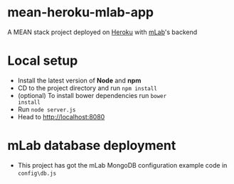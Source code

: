 # mean-heroku-mlab-app
A MEAN stack project deployed on [Heroku](https://heroku.com) with [mLab](https://mlab.com/)'s backend

# Local setup

 - Install the latest version of **Node** and **npm**
 - CD to the project directory and run <code>npm install</code>
 - (optional) To install bower dependencies run <code>bower install</code>
 - Run <code>node server.js</code>
 - Head to [http://localhost:8080](http://localhost:8080)
 
# mLab database deployment

 - This project has got the mLab MongoDB configuration example code in <code>config\db.js</code>
 
